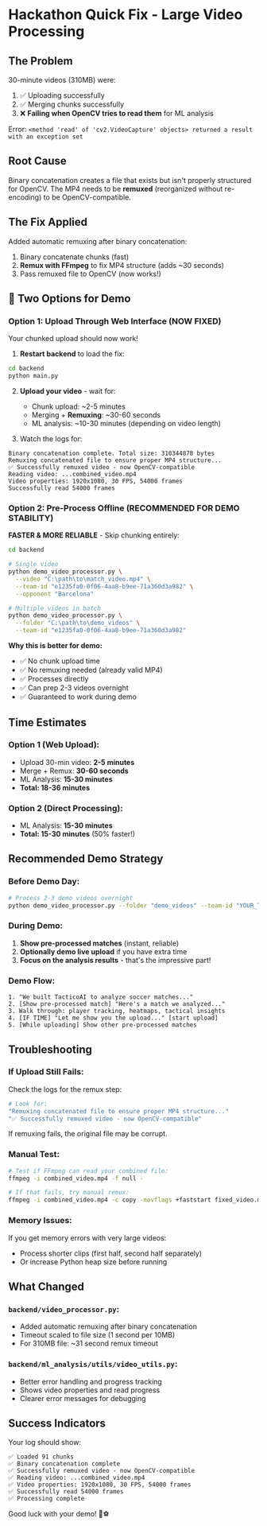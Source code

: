 # Hackathon Quick Fix - Large Video Processing

## The Problem
30-minute videos (310MB) were:
1. ✅ Uploading successfully
2. ✅ Merging chunks successfully
3. ❌ **Failing when OpenCV tries to read them** for ML analysis

Error: `<method 'read' of 'cv2.VideoCapture' objects> returned a result with an exception set`

## Root Cause
Binary concatenation creates a file that exists but isn't properly structured for OpenCV. The MP4 needs to be **remuxed** (reorganized without re-encoding) to be OpenCV-compatible.

## The Fix Applied
Added automatic remuxing after binary concatenation:
1. Binary concatenate chunks (fast)
2. **Remux with FFmpeg** to fix MP4 structure (adds ~30 seconds)
3. Pass remuxed file to OpenCV (now works!)

## 🚀 Two Options for Demo

### Option 1: Upload Through Web Interface (NOW FIXED)
Your chunked upload should now work!

1. **Restart backend** to load the fix:
```bash
cd backend
python main.py
```

2. **Upload your video** - wait for:
   - Chunk upload: ~2-5 minutes
   - Merging + **Remuxing**: ~30-60 seconds
   - ML analysis: ~10-30 minutes (depending on video length)

3. Watch the logs for:
```
Binary concatenation complete. Total size: 310344878 bytes
Remuxing concatenated file to ensure proper MP4 structure...
✅ Successfully remuxed video - now OpenCV-compatible
Reading video: ...combined_video.mp4
Video properties: 1920x1080, 30 FPS, 54000 frames
Successfully read 54000 frames
```

### Option 2: Pre-Process Offline (RECOMMENDED FOR DEMO STABILITY)
**FASTER & MORE RELIABLE** - Skip chunking entirely:

```bash
cd backend

# Single video
python demo_video_processor.py \
  --video "C:\path\to\match_video.mp4" \
  --team-id "e1235fa0-0f06-4aa8-b9ee-71a360d3a982" \
  --opponent "Barcelona"

# Multiple videos in batch
python demo_video_processor.py \
  --folder "C:\path\to\demo_videos" \
  --team-id "e1235fa0-0f06-4aa8-b9ee-71a360d3a982"
```

**Why this is better for demo:**
- ✅ No chunk upload time
- ✅ No remuxing needed (already valid MP4)
- ✅ Processes directly
- ✅ Can prep 2-3 videos overnight
- ✅ Guaranteed to work during demo

## Time Estimates

### Option 1 (Web Upload):
- Upload 30-min video: **2-5 minutes**
- Merge + Remux: **30-60 seconds**
- ML Analysis: **15-30 minutes**
- **Total: 18-36 minutes**

### Option 2 (Direct Processing):
- ML Analysis: **15-30 minutes**
- **Total: 15-30 minutes** (50% faster!)

## Recommended Demo Strategy

### Before Demo Day:
```bash
# Process 2-3 demo videos overnight
python demo_video_processor.py --folder "demo_videos" --team-id "YOUR_TEAM_ID"
```

### During Demo:
1. **Show pre-processed matches** (instant, reliable)
2. **Optionally demo live upload** if you have extra time
3. **Focus on the analysis results** - that's the impressive part!

### Demo Flow:
```
1. "We built TacticoAI to analyze soccer matches..."
2. [Show pre-processed match] "Here's a match we analyzed..."
3. Walk through: player tracking, heatmaps, tactical insights
4. [IF TIME] "Let me show you the upload..." [start upload]
5. [While uploading] Show other pre-processed matches
```

## Troubleshooting

### If Upload Still Fails:
Check the logs for the remux step:
```bash
# Look for:
"Remuxing concatenated file to ensure proper MP4 structure..."
"✅ Successfully remuxed video - now OpenCV-compatible"
```

If remuxing fails, the original file may be corrupt.

### Manual Test:
```bash
# Test if FFmpeg can read your combined file:
ffmpeg -i combined_video.mp4 -f null -

# If that fails, try manual remux:
ffmpeg -i combined_video.mp4 -c copy -movflags +faststart fixed_video.mp4
```

### Memory Issues:
If you get memory errors with very large videos:
- Process shorter clips (first half, second half separately)
- Or increase Python heap size before running

## What Changed

### `backend/video_processor.py`:
- Added automatic remuxing after binary concatenation
- Timeout scaled to file size (1 second per 10MB)
- For 310MB file: ~31 second remux timeout

### `backend/ml_analysis/utils/video_utils.py`:
- Better error handling and progress tracking
- Shows video properties and read progress
- Clearer error messages for debugging

## Success Indicators

Your log should show:
```
✅ Loaded 91 chunks
✅ Binary concatenation complete
✅ Successfully remuxed video - now OpenCV-compatible
✅ Reading video: ...combined_video.mp4
✅ Video properties: 1920x1080, 30 FPS, 54000 frames
✅ Successfully read 54000 frames
✅ Processing complete
```

Good luck with your demo! 🎯⚽

